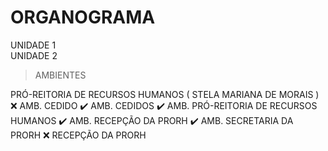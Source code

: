 # ORGANOGRAMA
UNIDADE 1  
UNIDADE 2  
> AMBIENTES

PRÓ-REITORIA DE RECURSOS HUMANOS ( STELA MARIANA DE MORAIS )
❌ AMB. CEDIDO
✔️ AMB. CEDIDOS
✔️ AMB. PRÓ-REITORIA DE RECURSOS HUMANOS
✔️ AMB. RECEPÇÃO DA PRORH
✔️ AMB. SECRETARIA DA PRORH
❌ RECEPÇÃO DA PRORH